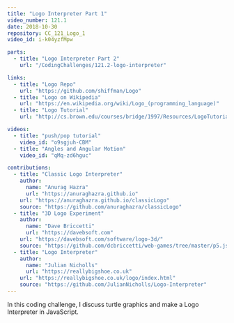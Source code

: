 ```yaml
---
title: "Logo Interpreter Part 1"
video_number: 121.1
date: 2018-10-30
repository: CC_121_Logo_1
video_id: i-k04yzfMpw

parts:
  - title: "Logo Interpreter Part 2"
    url: "/CodingChallenges/121.2-logo-interpreter"

links:
  - title: "Logo Repo"
    url: "https://github.com/shiffman/Logo"
  - title: "Logo on Wikipedia"
    url: "https://en.wikipedia.org/wiki/Logo_(programming_language)"
  - title: "Logo Tutorial"
    url: "http://cs.brown.edu/courses/bridge/1997/Resources/LogoTutorial.html"

videos:
  - title: "push/pop tutorial"
    video_id: "o9sgjuh-CBM"
  - title: "Angles and Angular Motion"
    video_id: "qMq-zd6hguc"

contributions:
  - title: "Classic Logo Interpreter"
    author:
      name: "Anurag Hazra"
      url: "https://anuraghazra.github.io"
    url: "https://anuraghazra.github.io/classicLogo"
    source: "https://github.com/anuraghazra/classicLogo"
  - title: "3D Logo Experiment"
    author:
      name: "Dave Briccetti"
      url: "https://davebsoft.com"
    url: "https://davebsoft.com/software/logo-3d/"
    source: "https://github.com/dcbriccetti/web-games/tree/master/p5.js/logo-3d"
  - title: "Logo Interpreter"
    author:
      name: "Julian Nicholls"
      url: "https://reallybigshoe.co.uk"
    url: "https://reallybigshoe.co.uk/logo/index.html"
    source: "https://github.com/JulianNicholls/Logo-Interpreter"
---
```


In this coding challenge, I discuss turtle graphics and make a Logo Interpreter in JavaScript.
